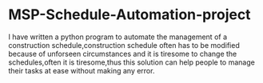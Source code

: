 # MSP-Schedule-Automation-project
I have written a python program to automate the management of a construction schedule,construction schedule often has to be modified because of unforseen circumstances and it is tiresome to change the schedules,often it is tiresome,thus this solution can help people to manage their tasks at ease without making any error.
